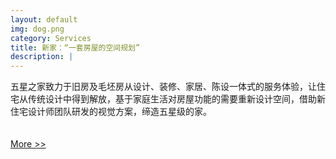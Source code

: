 ```yaml
---
layout: default
img: dog.png
category: Services
title: 新家：“一套房屋的空间规划”
description: |
---
```

   五星之家致力于旧房及毛坯房从设计、装修、家居、陈设一体式的服务体验，让住宅从传统设计中得到解放，基于家庭生活对房屋功能的需要重新设计空间，借助新住宅设计师团队研发的视觉方案，缔造五星级的家。
    <br> <br> <br>
   <a class="button tiny radius" href="http://riddlegirl.github.io/">More >></a>